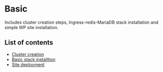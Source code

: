# Basic

Includes cluster creation steps, Ingress-redis-MariaDB stack installation and simple WP site installation.

## List of contents

- [Cluster creation](clusterCreation.md)
- [Basic stack installtion](basicStack.md)
- [Site deployment](siteDeploy.md)

